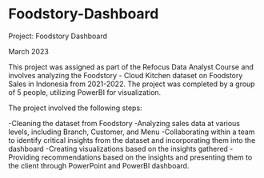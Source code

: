 # Foodstory-Dashboard

Project: Foodstory Dashboard

March 2023

This project was assigned as part of the Refocus Data Analyst Course and involves analyzing the Foodstory - Cloud Kitchen dataset on Foodstory Sales in Indonesia from 2021-2022. The project was completed by a group of 5 people, utilizing PowerBI for visualization.

The project involved the following steps:

-Cleaning the dataset from Foodstory
-Analyzing sales data at various levels, including Branch, Customer, and Menu
-Collaborating within a team to identify critical insights from the dataset and incorporating them into the dashboard
-Creating visualizations based on the insights gathered
-Providing recommendations based on the insights and presenting them to the client through PowerPoint and PowerBI dashboard.
